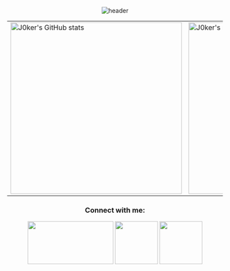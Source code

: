 <p align="center">
  <img src="https://capsule-render.vercel.app/api?type=rounded&height=300&color=gradient&text=Hello!%20I'm%20J0kerModZ&reversal=false&animation=twinkling&fontAlignY=50" alt="header"/>
</p>

<table align="center">
  <tr>
    <td>
      <img src="https://github-readme-stats.vercel.app/api?username=j0kermodz&show_icons=true&theme=radical&width=400&cache_seconds=1800&v6" alt="J0ker's GitHub stats" width="400"/>
    </td>
    <td>
      <img src="https://github-readme-stats.vercel.app/api/top-langs/?username=j0kermodz&layout=compact&theme=radical&cache_seconds=1800&v6" alt="J0ker's most used languages" width="400"/>
    </td>
  </tr>
</table>

<h3 align="center">Connect with me:</h3>
<p align="center">
<a href="https://linktr.ee/j0kermodz" target="blank"><img align="center" src="https://www.diane-spencer.com/wp-content/uploads/2024/07/LinkTree-icon-black.png" alt="" height="100" width="200" /></a>
<a href="https://www.youtube.com/@J0kerModZ" target="blank"><img align="center" src="https://www.canva.com/design/DAGyl8oASlg/kmSz8hTMFYqSD4zxVe4Cjg/view" alt="" height="100" width="100" /></a>
<a href="https://tiktok.com/@j0kermodz_real" target="blank"><img align="center" src="https://static.vecteezy.com/system/resources/previews/023/986/561/non_2x/tiktok-logo-tiktok-logo-transparent-tiktok-icon-transparent-free-free-png.png" alt="" height="100" width="100" /></a>
</p>
